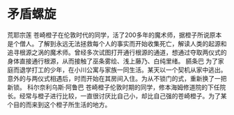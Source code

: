 # 矛盾螺旋

荒耶宗莲
苍崎橙子在伦敦时代的同学，活了200多年的魔术师，据橙子所说原本是个僧人。了解到永远无法拯救每个人的事实而开始收集死亡，解读人类的起源和追寻根源之涡的魔术师。曾经多次试图打开通行根源的通道，想通过夺取两仪式的身体直接通行根源，从而接触了巫条雾绘、浅上藤乃、白纯里绪。
臙条巴
为了家庭而退学打工的少年，在小川公寓与家族一同生活。某天以一个契机从家中逃出。意外的与两仪式相遇后，时而开始在其房间入住。为从不锁门的式，重新换了一把新锁。 
科尔奈利乌斯·阿鲁巴
苍崎橙子伦敦时期的同学，修本海姆修道院的下任院长。经常与橙子进行比较，一直很讨厌比自己小，却比自己强的苍崎橙子。为了某个目的而来到这个橙子所生活的地方。